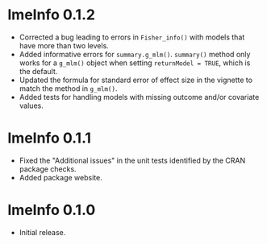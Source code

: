 # lmeInfo 0.1.2

* Corrected a bug leading to errors in `Fisher_info()` with models that have more than two levels.
* Added informative errors for `summary.g_mlm()`. `summary()` method only works for a `g_mlm()` object when setting `returnModel = TRUE`, which is the default.
* Updated the formula for standard error of effect size in the vignette to match the method in `g_mlm()`.
* Added tests for handling models with missing outcome and/or covariate values.

# lmeInfo 0.1.1

* Fixed the "Additional issues" in the unit tests identified by the CRAN package checks. 
* Added package website.

# lmeInfo 0.1.0

* Initial release.
